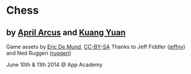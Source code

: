 Chess 
=====

by [April Arcus](https://github.com/AprilArcus) and [Kuang Yuan](https://github.com/kuangyuan)
----------------------------------------------------------------------------------------------

Game assets by [Eric De Mund](http://ixian.com/chess/jin-piece-sets/), [CC-BY-SA](http://creativecommons.org/licenses/by-sa/3.0/)
Thanks to Jeff Fiddler ([jeffnv](https://github.com/jeffnv)) and Ned Ruggeri ([ruggeri](https://github.com/ruggeri))

June 10th & 11th 2014 @ App Academy
